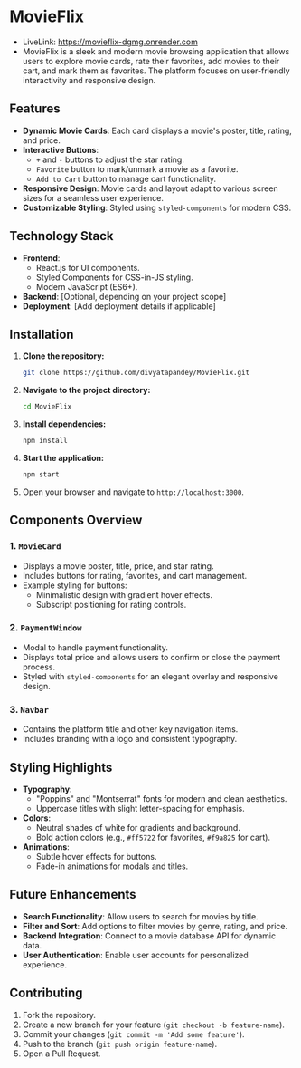# MovieFlix 

- LiveLink: https://movieflix-dgmg.onrender.com
- MovieFlix is a sleek and modern movie browsing application that allows users to explore movie cards, rate their favorites, add movies to their cart, and mark them as favorites. The platform focuses on user-friendly interactivity and responsive design.

## Features

- **Dynamic Movie Cards**: Each card displays a movie's poster, title, rating, and price.
- **Interactive Buttons**: 
  - `+` and `-` buttons to adjust the star rating.
  - `Favorite` button to mark/unmark a movie as a favorite.
  - `Add to Cart` button to manage cart functionality.
- **Responsive Design**: Movie cards and layout adapt to various screen sizes for a seamless user experience.
- **Customizable Styling**: Styled using `styled-components` for modern CSS.

## Technology Stack

- **Frontend**:
  - React.js for UI components.
  - Styled Components for CSS-in-JS styling.
  - Modern JavaScript (ES6+).
- **Backend**: [Optional, depending on your project scope]
- **Deployment**: [Add deployment details if applicable]

## Installation

1. **Clone the repository:**
   ```bash
   git clone https://github.com/divyatapandey/MovieFlix.git
   ```

2. **Navigate to the project directory:**
   ```bash
   cd MovieFlix
   ```

3. **Install dependencies:**
   ```bash
   npm install
   ```

4. **Start the application:**
   ```bash
   npm start
   ```

5. Open your browser and navigate to `http://localhost:3000`.

## Components Overview

### 1. `MovieCard`
- Displays a movie poster, title, price, and star rating.
- Includes buttons for rating, favorites, and cart management.
- Example styling for buttons:
  - Minimalistic design with gradient hover effects.
  - Subscript positioning for rating controls.

### 2. `PaymentWindow`
- Modal to handle payment functionality.
- Displays total price and allows users to confirm or close the payment process.
- Styled with `styled-components` for an elegant overlay and responsive design.

### 3. `Navbar`
- Contains the platform title and other key navigation items.
- Includes branding with a logo and consistent typography.

## Styling Highlights

- **Typography**: 
  - "Poppins" and "Montserrat" fonts for modern and clean aesthetics.
  - Uppercase titles with slight letter-spacing for emphasis.
- **Colors**:
  - Neutral shades of white for gradients and background.
  - Bold action colors (e.g., `#ff5722` for favorites, `#f9a825` for cart).
- **Animations**:
  - Subtle hover effects for buttons.
  - Fade-in animations for modals and titles.

## Future Enhancements

- **Search Functionality**: Allow users to search for movies by title.
- **Filter and Sort**: Add options to filter movies by genre, rating, and price.
- **Backend Integration**: Connect to a movie database API for dynamic data.
- **User Authentication**: Enable user accounts for personalized experience.

## Contributing

1. Fork the repository.
2. Create a new branch for your feature (`git checkout -b feature-name`).
3. Commit your changes (`git commit -m 'Add some feature'`).
4. Push to the branch (`git push origin feature-name`).
5. Open a Pull Request.

